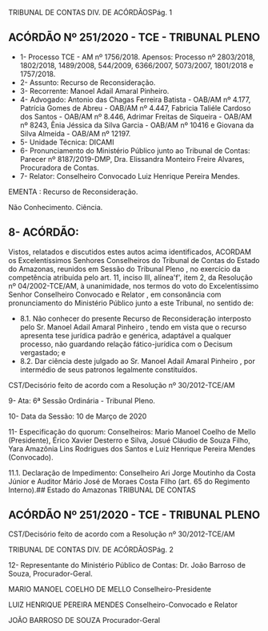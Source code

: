 TRIBUNAL DE CONTAS DIV. DE ACÓRDÃOSPág. 1

## ACÓRDÃO Nº 251/2020 - TCE - TRIBUNAL PLENO

- 1- Processo TCE - AM nº 1756/2018. Apensos: Processo  nº    2803/2018,  1802/2018,  1489/2008,  544/2009,  6366/2007, 5073/2007, 1801/2018 e 1757/2018.
- 2- Assunto: Recurso de Reconsideração.
- 3- Recorrente: Manoel Adail Amaral Pinheiro.
- 4- Advogado: Antonio das Chagas Ferreira Batista - OAB/AM nº 4.177, Patrícia Gomes de Abreu - OAB/AM nº 4.447, Fabricia Taliéle Cardoso dos Santos - OAB/AM nº 8.446, Adrimar Freitas de Siqueira - OAB/AM nº 8243, Ênia Jéssica da Silva Garcia - OAB/AM nº 10416 e Giovana da Silva Almeida - OAB/AM  nº 12197.
- 5- Unidade Técnica: DICAMI
- 6- Pronunciamento  do  Ministério  Público  junto  ao  Tribunal  de  Contas: Parecer  nº 8187/2019-DMP, Dra. Elissandra Monteiro Freire Alvares, Procuradora de Contas.
- 7- Relator: Conselheiro Convocado Luiz Henrique Pereira Mendes.

EMENTA : Recurso de Reconsideração.

Não Conhecimento. Ciência.

## 8- ACÓRDÃO:

Vistos, relatados e discutidos estes autos acima identificados, ACORDAM os Excelentíssimos Senhores Conselheiros do Tribunal de Contas do Estado do Amazonas, reunidos em Sessão do Tribunal Pleno , no exercício da competência atribuída pelo art. 11, inciso III, alínea'f', item 2, da Resolução nº 04/2002-TCE/AM, à unanimidade, nos termos do voto do Excelentíssimo Senhor Conselheiro Convocado e Relator ,  em  consonância com pronunciamento do Ministério Público junto a este Tribunal, no sentido de:

- 8.1. Não conhecer do presente Recurso de Reconsideração interposto pelo Sr.  Manoel  Adail  Amaral  Pinheiro ,  tendo  em  vista  que  o  recurso apresenta  tese  jurídica  padrão  e  genérica,  adaptável  a  qualquer processo,  não  guardando  relação  fático-jurídica com  o  Decisum vergastado; e
- 8.2. Dar ciência deste julgado ao Sr. Manoel Adail Amaral Pinheiro , por intermédio de seus patronos legalmente constituídos.

CST/Decisório feito de acordo com a Resolução nº 30/2012-TCE/AM

9- Ata: 6ª Sessão Ordinária - Tribunal Pleno.

10-  Data da Sessão: 10 de Março de 2020

11-  Especificação do quorum: Conselheiros: Mario Manoel Coelho de Mello (Presidente), Érico  Xavier  Desterro  e  Silva,  Josué  Cláudio  de  Souza  Filho,  Yara  Amazônia  Lins Rodrigues dos Santos e Luiz Henrique Pereira Mendes (Convocado).

11.1. Declaração de Impedimento: Conselheiro  Ari  Jorge  Moutinho  da  Costa  Júnior  e Auditor Mário José de Moraes Costa Filho (art. 65 do Regimento Interno).## Estado do Amazonas TRIBUNAL DE CONTAS

## ACÓRDÃO Nº 251/2020 - TCE - TRIBUNAL PLENO

CST/Decisório feito de acordo com a Resolução nº 30/2012-TCE/AM

TRIBUNAL DE CONTAS DIV. DE ACÓRDÃOSPág. 2

12-  Representante  do  Ministério  Público  de  Contas: Dr. João  Barroso  de  Souza, Procurador-Geral.

MARIO MANOEL COELHO DE MELLO Conselheiro-Presidente

LUIZ HENRIQUE PEREIRA MENDES Conselheiro-Convocado e Relator

JOÃO BARROSO DE SOUZA Procurador-Geral